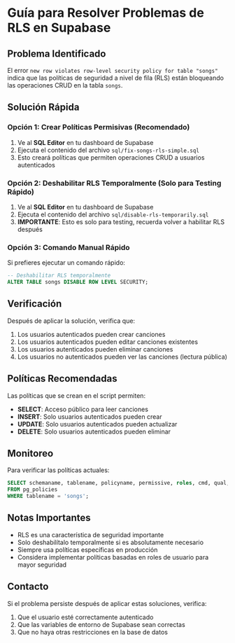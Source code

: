 # Guía para Resolver Problemas de RLS en Supabase

## Problema Identificado

El error `new row violates row-level security policy for table "songs"` indica que las políticas de seguridad a nivel de fila (RLS) están bloqueando las operaciones CRUD en la tabla `songs`.

## Solución Rápida

### Opción 1: Crear Políticas Permisivas (Recomendado)

1. Ve al **SQL Editor** en tu dashboard de Supabase
2. Ejecuta el contenido del archivo `sql/fix-songs-rls-simple.sql`
3. Esto creará políticas que permiten operaciones CRUD a usuarios autenticados

### Opción 2: Deshabilitar RLS Temporalmente (Solo para Testing Rápido)

1. Ve al **SQL Editor** en tu dashboard de Supabase
2. Ejecuta el contenido del archivo `sql/disable-rls-temporarily.sql`
3. **IMPORTANTE**: Esto es solo para testing, recuerda volver a habilitar RLS después

### Opción 3: Comando Manual Rápido

Si prefieres ejecutar un comando rápido:

```sql
-- Deshabilitar RLS temporalmente
ALTER TABLE songs DISABLE ROW LEVEL SECURITY;
```

## Verificación

Después de aplicar la solución, verifica que:

1. Los usuarios autenticados pueden crear canciones
2. Los usuarios autenticados pueden editar canciones existentes
3. Los usuarios autenticados pueden eliminar canciones
4. Los usuarios no autenticados pueden ver las canciones (lectura pública)

## Políticas Recomendadas

Las políticas que se crean en el script permiten:

- **SELECT**: Acceso público para leer canciones
- **INSERT**: Solo usuarios autenticados pueden crear
- **UPDATE**: Solo usuarios autenticados pueden actualizar
- **DELETE**: Solo usuarios autenticados pueden eliminar

## Monitoreo

Para verificar las políticas actuales:

```sql
SELECT schemaname, tablename, policyname, permissive, roles, cmd, qual, with_check
FROM pg_policies 
WHERE tablename = 'songs';
```

## Notas Importantes

- RLS es una característica de seguridad importante
- Solo deshabilítalo temporalmente si es absolutamente necesario
- Siempre usa políticas específicas en producción
- Considera implementar políticas basadas en roles de usuario para mayor seguridad

## Contacto

Si el problema persiste después de aplicar estas soluciones, verifica:

1. Que el usuario esté correctamente autenticado
2. Que las variables de entorno de Supabase sean correctas
3. Que no haya otras restricciones en la base de datos